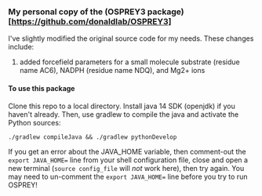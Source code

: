 ### My personal copy of the (OSPREY3 package)[https://github.com/donaldlab/OSPREY3]
I've slightly modified the original source code for my needs. These changes include:
1. added forcefield parameters for a small molecule substrate (residue name AC6), NADPH (residue name NDQ), and Mg2+ ions

#### To use this package
Clone this repo to a local directory. Install java 14 SDK (openjdk) if you haven't already. Then, use gradlew to compile the java and activate the Python sources: 
```
./gradlew compileJava && ./gradlew pythonDevelop
``` 
If you get an error about the JAVA_HOME variable, then comment-out the `export JAVA_HOME=` line from your shell configuration file, close and open a new terminal (`source config_file` will _not_ work here), then try again. You may need to un-comment the `export JAVA_HOME=` line before you try to run OSPREY!

